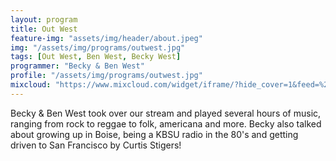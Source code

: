 ```yaml
---
layout: program
title: Out West
feature-img: "assets/img/header/about.jpeg"
img: "/assets/img/programs/outwest.jpg"
tags: [Out West, Ben West, Becky West]
programmer: "Becky & Ben West"
profile: "/assets/img/programs/outwest.jpg"
mixcloud: "https://www.mixcloud.com/widget/iframe/?hide_cover=1&feed=%2Ftropicofm%2Fbecky-ben-west-special%2F"
---
```


Becky & Ben West took over our stream and played several hours of music, ranging from rock to reggae to folk, americana and more. Becky also talked about growing up in Boise, being a KBSU radio in the 80's and getting driven to San Francisco by Curtis Stigers!
